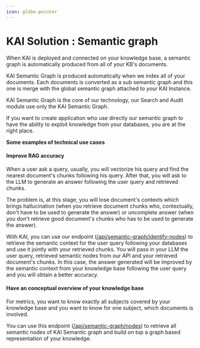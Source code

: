 ```yaml
---
icon: globe-pointer
---
```


# KAI Solution : Semantic graph

When KAI is deployed and connected on your knowledge base, a semantic graph is automatically produced from all of your KB's documents.

KAI Semantic Graph is produced automatically when we index all of your documents. Each documents is converted as a sub semantic graph and this one is merge with the global semantic graph attached to your KAI Instance.

KAI Semantic Graph is the core of our technology, our Search and Audit module use only the KAI Semantic Graph.

If you want to create application who use directly our semantic graph to have the ability to exploit knowledge from your databases, you are at the right place.

**Some examples of technical use cases**

#### Improve RAG accuracy

When a user ask a query, usually, you will vectorize his query and find the nearest document's chunks following his query. After that, you will ask to the LLM to generate an answer following the user query and retrieved chunks.

The problem is, at this stage, you will lose document's contexts which brings hallucination (when you retrieve document chunks who, contextually, don't have to be used to generate the answer) or uncomplete answer (when you don't retrieve good document's chunks who has to be used to generate the answer).&#x20;

With KAI, you can use our endpoint ([/api/semantic-graph/identify-nodes](https://documenter.getpostman.com/view/30765019/2s9YXcek45#7fcf3cee-611c-4429-ac3e-31c8fc29f100)) to retrieve the semantic context for the user query following your databases and use it jointly with your retrieved chunks. You will pass in your LLM the user query, retrieved semantic nodes from our API and your retrieved document's chunks. In this case, the answer generated will be improved by the semantic context from your knowledge base following the user query and you will obtain a better accuracy.

#### Have an conceptual overview of your knowledge base

For metrics, you want to know exactly all subjects covered by your knowledge base and you want to know for one subject, which documents is involved.

You can use this endpoint ([/api/semantic-graph/nodes](https://documenter.getpostman.com/view/30765019/2s9YXcek45#811547e7-b9b0-4299-b3f1-2d9eb5e17cf9)) to retrieve all semantic nodes of KAI Semantic graph and build on top a graph based representation of your knowledge.










